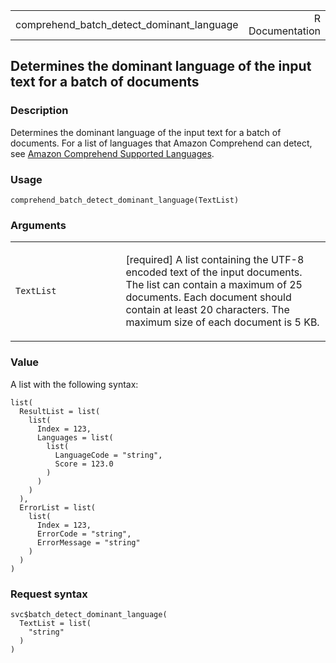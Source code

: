 <table style="width: 100%;">
<tbody>
<tr class="odd">
<td>comprehend_batch_detect_dominant_language</td>
<td style="text-align: right;">R Documentation</td>
</tr>
</tbody>
</table>

## Determines the dominant language of the input text for a batch of documents

### Description

Determines the dominant language of the input text for a batch of
documents. For a list of languages that Amazon Comprehend can detect,
see [Amazon Comprehend Supported
Languages](https://docs.aws.amazon.com/comprehend/latest/dg/how-languages.html).

### Usage

    comprehend_batch_detect_dominant_language(TextList)

### Arguments

<table>
<colgroup>
<col style="width: 35%" />
<col style="width: 65%" />
</colgroup>
<tbody>
<tr class="odd">
<td><code
id="comprehend_batch_detect_dominant_language_:_TextList">TextList</code></td>
<td><p>[required] A list containing the UTF-8 encoded text of the input
documents. The list can contain a maximum of 25 documents. Each document
should contain at least 20 characters. The maximum size of each document
is 5 KB.</p></td>
</tr>
</tbody>
</table>

### Value

A list with the following syntax:

    list(
      ResultList = list(
        list(
          Index = 123,
          Languages = list(
            list(
              LanguageCode = "string",
              Score = 123.0
            )
          )
        )
      ),
      ErrorList = list(
        list(
          Index = 123,
          ErrorCode = "string",
          ErrorMessage = "string"
        )
      )
    )

### Request syntax

    svc$batch_detect_dominant_language(
      TextList = list(
        "string"
      )
    )
